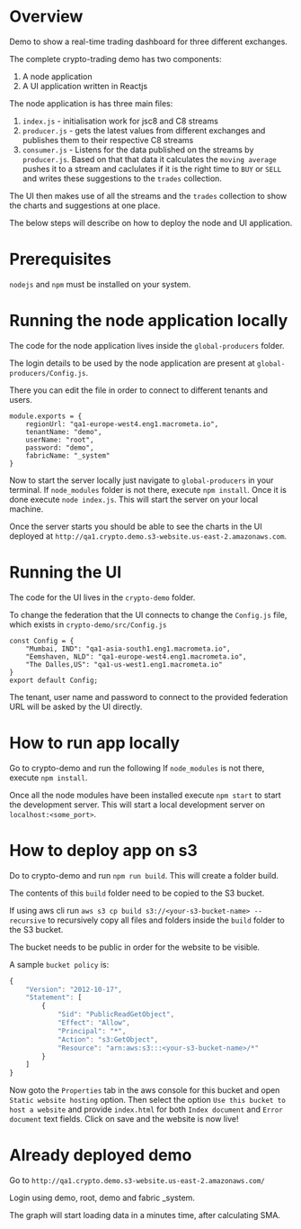 # Overview
Demo to show a real-time trading dashboard for three different exchanges.

The complete crypto-trading demo has two components:
1. A node application
2. A UI application written in Reactjs

The node application is has three main files:
1. `index.js` - initialisation work for jsc8 and C8 streams
2. `producer.js` - gets the latest values from different exchanges and publishes them to their respective C8 streams
3. `consumer.js` - Listens for the data published on the streams by `producer.js`. Based on that that data it calculates the `moving average` pushes it to a stream and caclulates if it is the right time to `BUY` or `SELL` and writes these suggestions to the `trades` collection.

The UI then makes use of all the streams and the `trades` collection to show the charts and suggestions at one place.

The below steps will describe on how to deploy the node and UI application.

# Prerequisites
`nodejs` and `npm` must be installed on your system.

# Running the node application locally

The code for the node application lives inside the `global-producers` folder.

The login details to be used by the node application are present at `global-producers/Config.js`.

There you can edit the file in order to connect to different tenants and users.
```
module.exports = {
    regionUrl: "qa1-europe-west4.eng1.macrometa.io",
    tenantName: "demo",
    userName: "root",
    password: "demo",
    fabricName: "_system"
}
```

Now to start the server locally just navigate to `global-producers` in your terminal. If `node_modules` folder is not there, execute `npm install`. Once it is done execute `node index.js`. This will start the server on your local machine.

Once the server starts you should be able to see the charts in the UI deployed at `http://qa1.crypto.demo.s3-website.us-east-2.amazonaws.com`.


# Running the UI

The code for the UI lives in the `crypto-demo` folder.

To change the federation that the UI connects to change the `Config.js` file, which exists in `crypto-demo/src/Config.js`
```
const Config = {
    "Mumbai, IND": "qa1-asia-south1.eng1.macrometa.io",
    "Eemshaven, NLD": "qa1-europe-west4.eng1.macrometa.io",
    "The Dalles,US": "qa1-us-west1.eng1.macrometa.io"
}
export default Config;
```

The tenant, user name and password to connect to the provided federation URL will be asked by the UI directly.

# How to run app locally

Go to crypto-demo and run the following
If `node_modules` is not there, execute `npm install`.

Once all the node modules have been installed execute `npm start` to start the development server. This will start a local development server on `localhost:<some_port>`. 

# How to deploy app on s3

Do to crypto-demo and run `npm run build`.
This will create a folder build.

The contents of this `build`  folder need to be copied to the S3 bucket.

If using aws cli run `aws s3 cp build s3://<your-s3-bucket-name> --recursive` to recursively copy all files and folders inside the `build` folder to the S3 bucket.

The bucket needs to be public in order for the website to be visible.

A sample `bucket policy` is:

```js
{
    "Version": "2012-10-17",
    "Statement": [
        {
            "Sid": "PublicReadGetObject",
            "Effect": "Allow",
            "Principal": "*",
            "Action": "s3:GetObject",
            "Resource": "arn:aws:s3:::<your-s3-bucket-name>/*"
        }
    ]
}
```

Now goto the `Properties` tab in the aws console for this bucket and open `Static website hosting` option. Then select the option `Use this bucket to host a website` and provide `index.html` for both `Index document` and `Error document` text fields. Click on save and the website is now live!

# Already deployed demo

Go to `http://qa1.crypto.demo.s3-website.us-east-2.amazonaws.com/` 

Login using demo, root, demo and fabric _system.

The graph will start loading data in a minutes time, after calculating SMA.